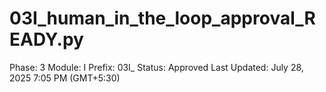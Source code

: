# 03I_human_in_the_loop_approval_READY.py

Phase: 3
Module: I
Prefix: 03I_
Status: Approved
Last Updated: July 28, 2025 7:05 PM (GMT+5:30)
